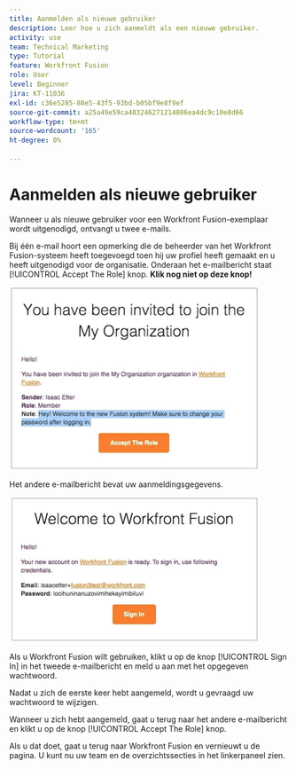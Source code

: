 ```yaml
---
title: Aanmelden als nieuwe gebruiker
description: Leer hoe u zich aanmeldt als een nieuwe gebruiker.
activity: use
team: Technical Marketing
type: Tutorial
feature: Workfront Fusion
role: User
level: Beginner
jira: KT-11036
exl-id: c36e5285-88e5-43f5-93bd-b05bf9e8f9ef
source-git-commit: a25a49e59ca483246271214886ea4dc9c10e8d66
workflow-type: tm+mt
source-wordcount: '165'
ht-degree: 0%

---
```


# Aanmelden als nieuwe gebruiker

Wanneer u als nieuwe gebruiker voor een Workfront Fusion-exemplaar wordt uitgenodigd, ontvangt u twee e-mails.

Bij één e-mail hoort een opmerking die de beheerder van het Workfront Fusion-systeem heeft toegevoegd toen hij uw profiel heeft gemaakt en u heeft uitgenodigd voor de organisatie. Onderaan het e-mailbericht staat [!UICONTROL Accept The Role] knop. **Klik nog niet op deze knop!**

![Een afbeelding van uw e-mailuitnodiging](assets/new-user-1.png)

Het andere e-mailbericht bevat uw aanmeldingsgegevens.

![Een afbeelding van uw e-mailuitnodiging](assets/new-user-2.png)

Als u Workfront Fusion wilt gebruiken, klikt u op de knop [!UICONTROL Sign In] in het tweede e-mailbericht en meld u aan met het opgegeven wachtwoord.

Nadat u zich de eerste keer hebt aangemeld, wordt u gevraagd uw wachtwoord te wijzigen.

Wanneer u zich hebt aangemeld, gaat u terug naar het andere e-mailbericht en klikt u op de knop [!UICONTROL Accept The Role] knop.

Als u dat doet, gaat u terug naar Workfront Fusion en vernieuwt u de pagina. U kunt nu uw team en de overzichtssecties in het linkerpaneel zien.
